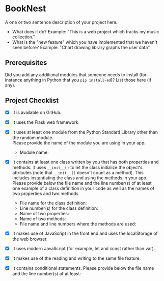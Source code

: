# BookNest

A one or two sentence description of your project here.

- What does it do?
  Example: "This is a web project which tracks my music
  collection."
- What is the "new feature" which you have implemented that
  we haven't seen before?
  Example: "Chart drawing library graphs the user data"

## Prerequisites

Did you add any additional modules that someone needs to
install (for instance anything in Python that you `pip
install-ed`)?
List those here (if any).

## Project Checklist

- [x] It is available on GitHub.
- [x] It uses the Flask web framework.
- [x] It uses at least one module from the Python Standard Library other than the random module.  
  Please provide the name of the module you are using in your app.  
  - Module name:
- [x] It contains at least one class written by you that has both properties and methods. It uses `__init__()` to let the class initialize the object's attributes (note that `__init__()` doesn't count as a method). This includes instantiating the class and using the methods in your app.  
  Please provide below the file name and the line number(s) of at least one example of a class definition in your code as well as the names of two properties and two methods.  
  - File name for the class definition:  
  - Line number(s) for the class definition:  
  - Name of two properties:  
  - Name of two methods:  
  - File name and line numbers where the methods are used:
- [x] It makes use of JavaScript in the front end and uses the localStorage of the web browser.
- [x] It uses modern JavaScript (for example, let and const rather than var).
- [x] It makes use of the reading and writing to the same file feature.
- [x] It contains conditional statements. Please provide below the file name and the line number(s) of at least:


